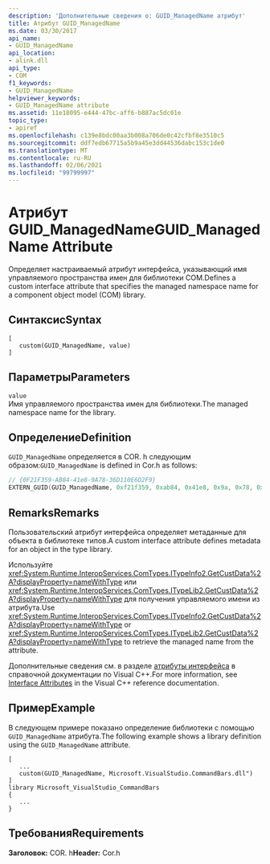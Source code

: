 ```yaml
---
description: 'Дополнительные сведения о: GUID_ManagedName атрибут'
title: Атрибут GUID_ManagedName
ms.date: 03/30/2017
api_name:
- GUID_ManagedName
api_location:
- alink.dll
api_type:
- COM
f1_keywords:
- GUID_ManagedName
helpviewer_keywords:
- GUID_ManagedName attribute
ms.assetid: 11e18095-e444-47bc-aff6-b887ac5dc01e
topic_type:
- apiref
ms.openlocfilehash: c139e8bdc00aa3b008a706de0c42cfbf8e3510c5
ms.sourcegitcommit: ddf7edb67715a5b9a45e3dd44536dabc153c1de0
ms.translationtype: MT
ms.contentlocale: ru-RU
ms.lasthandoff: 02/06/2021
ms.locfileid: "99799997"
---
```

# <a name="guid_managedname-attribute"></a><span data-ttu-id="83585-103">Атрибут GUID_ManagedName</span><span class="sxs-lookup"><span data-stu-id="83585-103">GUID_ManagedName Attribute</span></span>

<span data-ttu-id="83585-104">Определяет настраиваемый атрибут интерфейса, указывающий имя управляемого пространства имен для библиотеки COM.</span><span class="sxs-lookup"><span data-stu-id="83585-104">Defines a custom interface attribute that specifies the managed namespace name for a component object model (COM) library.</span></span>  
  
## <a name="syntax"></a><span data-ttu-id="83585-105">Синтаксис</span><span class="sxs-lookup"><span data-stu-id="83585-105">Syntax</span></span>  
  
```idl
[  
   custom(GUID_ManagedName, value)  
]  
```  
  
## <a name="parameters"></a><span data-ttu-id="83585-106">Параметры</span><span class="sxs-lookup"><span data-stu-id="83585-106">Parameters</span></span>  

 `value`  
 <span data-ttu-id="83585-107">Имя управляемого пространства имен для библиотеки.</span><span class="sxs-lookup"><span data-stu-id="83585-107">The managed namespace name for the library.</span></span>  
  
## <a name="definition"></a><span data-ttu-id="83585-108">Определение</span><span class="sxs-lookup"><span data-stu-id="83585-108">Definition</span></span>  

 <span data-ttu-id="83585-109">`GUID_ManagedName` определяется в COR. h следующим образом:</span><span class="sxs-lookup"><span data-stu-id="83585-109">`GUID_ManagedName` is defined in Cor.h as follows:</span></span>  
  
```cpp
// {0F21F359-AB84-41e8-9A78-36D110E6D2F9}  
EXTERN_GUID(GUID_ManagedName, 0xf21f359, 0xab84, 0x41e8, 0x9a, 0x78, 0x36, 0xd1, 0x10, 0xe6, 0xd2, 0xf9);  
```  
  
## <a name="remarks"></a><span data-ttu-id="83585-110">Remarks</span><span class="sxs-lookup"><span data-stu-id="83585-110">Remarks</span></span>  

 <span data-ttu-id="83585-111">Пользовательский атрибут интерфейса определяет метаданные для объекта в библиотеке типов.</span><span class="sxs-lookup"><span data-stu-id="83585-111">A custom interface attribute defines metadata for an object in the type library.</span></span>  
  
 <span data-ttu-id="83585-112">Используйте <xref:System.Runtime.InteropServices.ComTypes.ITypeInfo2.GetCustData%2A?displayProperty=nameWithType> или <xref:System.Runtime.InteropServices.ComTypes.ITypeLib2.GetCustData%2A?displayProperty=nameWithType> для получения управляемого имени из атрибута.</span><span class="sxs-lookup"><span data-stu-id="83585-112">Use <xref:System.Runtime.InteropServices.ComTypes.ITypeInfo2.GetCustData%2A?displayProperty=nameWithType> or <xref:System.Runtime.InteropServices.ComTypes.ITypeLib2.GetCustData%2A?displayProperty=nameWithType> to retrieve the managed name from the attribute.</span></span>  
  
 <span data-ttu-id="83585-113">Дополнительные сведения см. в разделе [атрибуты интерфейса](/cpp/windows/attributes/interface-attributes) в справочной документации по Visual C++.</span><span class="sxs-lookup"><span data-stu-id="83585-113">For more information, see [Interface Attributes](/cpp/windows/attributes/interface-attributes) in the Visual C++ reference documentation.</span></span>  
  
## <a name="example"></a><span data-ttu-id="83585-114">Пример</span><span class="sxs-lookup"><span data-stu-id="83585-114">Example</span></span>  

 <span data-ttu-id="83585-115">В следующем примере показано определение библиотеки с помощью `GUID_ManagedName` атрибута.</span><span class="sxs-lookup"><span data-stu-id="83585-115">The following example shows a library definition using the `GUID_ManagedName` attribute.</span></span>  
  
```idl
[  
   ...  
   custom(GUID_ManagedName, Microsoft.VisualStudio.CommandBars.dll")  
]  
library Microsoft_VisualStudio_CommandBars  
{  
   ...  
}  
```  
  
## <a name="requirements"></a><span data-ttu-id="83585-116">Требования</span><span class="sxs-lookup"><span data-stu-id="83585-116">Requirements</span></span>  

 <span data-ttu-id="83585-117">**Заголовок:** COR. h</span><span class="sxs-lookup"><span data-stu-id="83585-117">**Header:** Cor.h</span></span>

